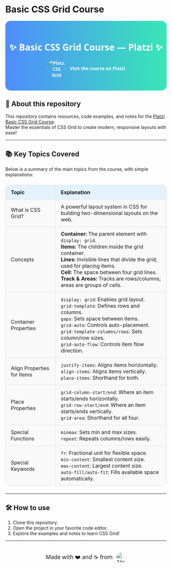 # Basic CSS Grid Course

<!-- Custom CSS for README styling -->
<style>
  .header {
    background: linear-gradient(90deg, #4f8cff 0%, #38e7b6 100%);
    color: #fff;
    padding: 24px 0;
    text-align: center;
    border-radius: 16px;
    margin-bottom: 24px;
    font-family: 'Segoe UI', Arial, sans-serif;
  }
  .header a {
    color: #fff !important;
    font-weight: bold;
    text-decoration: none;
    transition: color 0.2s;
  }
  .header a:hover {
    color: #222 !important;
    text-decoration: underline;
  }
  .topics-table {
    width: 100%;
    border-collapse: collapse;
    margin: 24px 0;
    font-size: 1rem;
    background: #f9f9f9;
    border-radius: 12px;
    overflow: hidden;
  }
  .topics-table th, .topics-table td {
    border: 1px solid #e0e0e0;
    padding: 12px 16px;
    text-align: left;
  }
  .topics-table th {
    background: #e3f2fd;
    font-weight: bold;
  }
  .footer {
    margin-top: 36px;
    text-align: center;
    font-size: 1.1rem;
    font-family: 'Segoe UI', Arial, sans-serif;
  }
  .flag-img {
    width: 32px;
    height: 32px;
    border-radius: 50%;
    vertical-align: middle;
    margin-left: 6px;
  }
</style>

<div class="header">
  <h1>✨ Basic CSS Grid Course — Platzi ✨</h1>
  <p>
    <a href="https://platzi.com/cursos/css-grid/" target="_blank">
      <img src="https://static.platzi.com/media/achievements/badge-css-grid-basico-5a5b5ab7-3cbb-4c7a-a15d-9f2719b56598.png" alt="Platzi CSS Grid Badge" width="60" style="vertical-align:middle; border-radius: 50%; margin-right: 8px;">
      Visit the course on Platzi
    </a>
  </p>
</div>

## 🚀 About this repository

This repository contains resources, code examples, and notes for the [Platzi Basic CSS Grid Course](https://platzi.com/cursos/css-grid/).  
Master the essentials of CSS Grid to create modern, responsive layouts with ease!

---

## 📚 Key Topics Covered

Below is a summary of the main topics from the course, with simple explanations:

<table class="topics-table">
  <tr>
    <th>Topic</th>
    <th>Explanation</th>
  </tr>
  <tr>
    <td>What is CSS Grid?</td>
    <td>A powerful layout system in CSS for building two-dimensional layouts on the web.</td>
  </tr>
  <tr>
    <td>Concepts</td>
    <td>
      <b>Container:</b> The parent element with <code>display: grid</code>.<br>
      <b>Items:</b> The children inside the grid container.<br>
      <b>Lines:</b> Invisible lines that divide the grid; used for placing items.<br>
      <b>Cell:</b> The space between four grid lines.<br>
      <b>Track & Areas:</b> Tracks are rows/columns; areas are groups of cells.
    </td>
  </tr>
  <tr>
    <td>Container Properties</td>
    <td>
      <code>display: grid</code>: Enables grid layout.<br>
      <code>grid-template</code>: Defines rows and columns.<br>
      <code>gaps</code>: Sets space between items.<br>
      <code>grid-auto</code>: Controls auto-placement.<br>
      <code>grid-template-columns/rows</code>: Sets column/row sizes.<br>
      <code>grid-auto-flow</code>: Controls item flow direction.
    </td>
  </tr>
  <tr>
    <td>Align Properties for Items</td>
    <td>
      <code>justify-items</code>: Aligns items horizontally.<br>
      <code>align-items</code>: Aligns items vertically.<br>
      <code>place-items</code>: Shorthand for both.
    </td>
  </tr>
  <tr>
    <td>Place Properties</td>
    <td>
      <code>grid-column-start/end</code>: Where an item starts/ends horizontally.<br>
      <code>grid-row-start/end</code>: Where an item starts/ends vertically.<br>
      <code>grid-area</code>: Shorthand for all four.
    </td>
  </tr>
  <tr>
    <td>Special Functions</td>
    <td>
      <code>minmax</code>: Sets min and max sizes.<br>
      <code>repeat</code>: Repeats columns/rows easily.
    </td>
  </tr>
  <tr>
    <td>Special Keywords</td>
    <td>
      <code>fr</code>: Fractional unit for flexible space.<br>
      <code>min-content</code>: Smallest content size.<br>
      <code>max-content</code>: Largest content size.<br>
      <code>auto-fill/auto-fit</code>: Fills available space automatically.
    </td>
  </tr>
</table>

---

## 🛠️ How to use

1. Clone this repository.
2. Open the project in your favorite code editor.
3. Explore the examples and notes to learn CSS Grid!

---

<div class="footer">
  Made with <span title="love">❤️</span> and <span title="coffee">☕</span> from 
  <img src="https://upload.wikimedia.org/wikipedia/commons/1/19/Flag_of_Nicaragua.svg" alt="Nicaragua Flag" class="flag-img">
</div>
